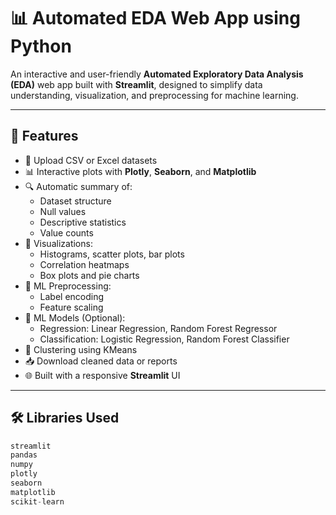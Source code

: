 # 📊 Automated EDA Web App using Python

An interactive and user-friendly **Automated Exploratory Data Analysis (EDA)** web app built with **Streamlit**, designed to simplify data understanding, visualization, and preprocessing for machine learning.

---

## 🚀 Features

- 📁 Upload CSV or Excel datasets
- 📊 Interactive plots with **Plotly**, **Seaborn**, and **Matplotlib**
- 🔍 Automatic summary of:
  - Dataset structure
  - Null values
  - Descriptive statistics
  - Value counts
- 🎨 Visualizations:
  - Histograms, scatter plots, bar plots
  - Correlation heatmaps
  - Box plots and pie charts
- 🧠 ML Preprocessing:
  - Label encoding
  - Feature scaling
- 🧪 ML Models (Optional):
  - Regression: Linear Regression, Random Forest Regressor
  - Classification: Logistic Regression, Random Forest Classifier
- 🔗 Clustering using KMeans
- 📥 Download cleaned data or reports
- 🌐 Built with a responsive **Streamlit** UI

---

## 🛠️ Libraries Used

```python
streamlit
pandas
numpy
plotly
seaborn
matplotlib
scikit-learn
